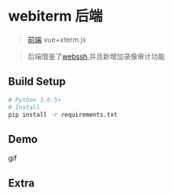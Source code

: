 # webiterm 后端

> [前端](https://github.com/zhxiaohe/webiterm) vue+xterm.js

> 后端借鉴了[webssh](https://github.com/huashengdun/webssh),并且新增加录像审计功能
## Build Setup

```bash
# Python 3.6.5+
# Install
pip install -r requirements.txt
```

## Demo
gif

## Extra
